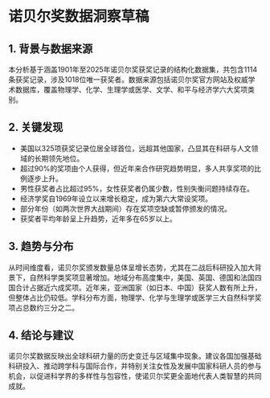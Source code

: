 # 诺贝尔奖数据洞察草稿

## 1. 背景与数据来源  
本分析基于涵盖1901年至2025年诺贝尔奖获奖记录的结构化数据集，共包含1114条获奖记录，涉及1018位唯一获奖者。数据来源包括诺贝尔奖官方网站及权威学术数据库，覆盖物理学、化学、生理学或医学、文学、和平与经济学六大奖项类别。

## 2. 关键发现  
- 美国以325项获奖记录位居全球首位，远超其他国家，凸显其在科研与人文领域的长期领先地位。  
- 超过90%的奖项由个人获得，但近年来合作研究趋势明显，多人共享奖项的比例逐步上升。  
- 男性获奖者占比超过95%，女性获奖者仍属少数，性别失衡问题持续存在。  
- 经济学奖自1969年设立以来增长稳定，成为第六大常设奖项。  
- 部分年份（如两次世界大战期间）存在奖项空缺或暂停颁发的情况。  
- 获奖者平均年龄呈上升趋势，近年多在65岁以上。

## 3. 趋势与分布  
从时间维度看，诺贝尔奖颁发数量总体呈增长态势，尤其在二战后科研投入加大背景下，自然科学类奖项显著增加。地域分布高度集中，美国、英国、德国和法国四国合计占据近六成奖项。近年来，亚洲国家（如日本、中国）获奖人数有所上升，但整体占比仍较低。学科分布方面，物理学、化学与生理学或医学三大自然科学奖项占总数约三分之二。

## 4. 结论与建议  
诺贝尔奖数据反映出全球科研力量的历史变迁与区域集中现象。建议各国加强基础科研投入、推动跨学科与国际合作，并特别关注女性及发展中国家科研人员的参与机会，以促进科学界的多样性与包容性，使诺贝尔奖更全面地代表人类智慧的共同成就。